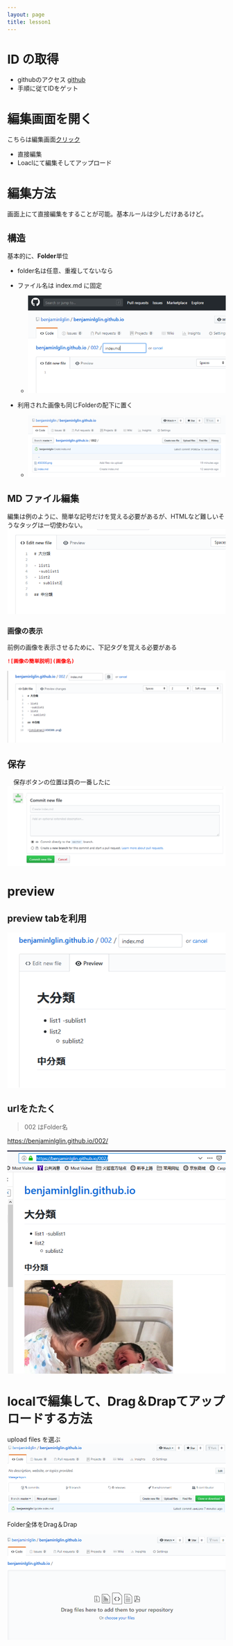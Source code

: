 ```yaml
---
layout: page
title: lesson1
---
```


# ID の取得
- githubのアクセス [github](https://github.com/)
- 手順に従てIDをゲット
  


# 編集画面を開く

こちらは編集画面[クリック](https://github.com/benjaminlglin/benjaminlglin.github.io)

- 直接編集
- Loaclにて編集そしてアップロード
  
# 編集方法

画面上にて直接編集をすることが可能。基本ルールは少しだけあるけど。

## 構造
基本的に、**Folder**単位
- folder名は任意、重複してないなら
- ファイル名は index.md に固定
    - ![alt](./1130001.png)


- 利用された画像も同じFolderの配下に置く
    - ![alt](1130005.png)


## MD ファイル編集

編集は例のように、簡単な記号だけを覚える必要があるが、HTMLなど難しいそうなタッグは一切使わない。
![alt](1130002.png)

### 画像の表示
前例の画像を表示させるために、下記タグを覚える必要がある
```md
![画像の簡単説明](画像名)
```
![alt](1130006.png)

## 保存

　保存ボタンの位置は頁の一番したに
![alt](1130003.png)

# preview

## preview tabを利用

![alt](1130004.png)

## urlをたたく
> 002 はFolder名

https://benjaminlglin.github.io/002/

![alt](1130007.png)



# localで編集して、Drag＆Drapてアップロードする方法
upload files を選ぶ
![alt](1130008.png)

Folder全体をDrag＆Drap

![alt](1130009.png)
